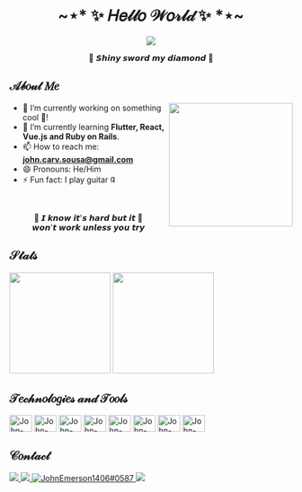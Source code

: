 <h1 align="center">~⋆* ✨ 𝐻𝑒𝓁𝓁𝑜 𝒲𝑜𝓇𝓁𝒹 ✨ *⋆~</h1>

<div align="center">
  <img src="https://user-images.githubusercontent.com/43749971/136463873-3d846b12-3fec-49e6-945a-514edbd146af.gif">
</div>

<p align="center">🎵 𝙎𝙝𝙞𝙣𝙮 𝙨𝙬𝙤𝙧𝙙 𝙢𝙮 𝙙𝙞𝙖𝙢𝙤𝙣𝙙 🎵</p>

<h2>𝒜𝒷𝑜𝓊𝓉 𝑀𝑒</h2>

<img src="https://user-images.githubusercontent.com/43749971/134393227-26ca48dc-c446-4d55-93d0-5ff4deeb4977.gif" align="right" height="220">

<ul>
  <li>🔭 I’m currently working on something cool 🚀!</li>
  <li>🌱 I’m currently learning <b>Flutter, React, Vue.js and Ruby on Rails</b>.</li>
  <li>📫 How to reach me: <b><a href="mailto:john.carv.sousa@gmail.com">john.carv.sousa@gmail.com</a></b></li>
  <li>😄 Pronouns: He/Him</li>
  <li>⚡ Fun fact: I play guitar <img alt="guitar" src="https://emojipedia-us.s3.dualstack.us-west-1.amazonaws.com/thumbs/160/htc/37/guitar_1f3b8.png" width="16px"></li>
</ul>

<br>

<p align="center">
  🎵 𝙄 𝙠𝙣𝙤𝙬 𝙞𝙩'𝙨 𝙝𝙖𝙧𝙙 𝙗𝙪𝙩 𝙞𝙩 🎵<br>
  𝙬𝙤𝙣'𝙩 𝙬𝙤𝙧𝙠 𝙪𝙣𝙡𝙚𝙨𝙨 𝙮𝙤𝙪 𝙩𝙧𝙮
</p>

<h2>𝒮𝓉𝒶𝓉𝓈</h2>

<div>
  <img height="180em" src="https://github-readme-stats.vercel.app/api?username=JohnEmerson1406&show_icons=true&theme=tokyonight&include_all_commits=true&count_private=true">
  <img height="180em" src="https://github-readme-stats.vercel.app/api/top-langs/?username=JohnEmerson1406&layout=compact&langs_count=7&hide=css,scss,html&theme=tokyonight">
</div>

<h2>𝒯𝑒𝒸𝒽𝓃𝑜𝓁𝑜𝑔𝒾𝑒𝓈 𝒶𝓃𝒹 𝒯𝑜𝑜𝓁𝓈</h2>

<div style="display: inline_block">
  <img align="center" alt="John-Js" height="30" width="40" src="https://cdn.jsdelivr.net/gh/devicons/devicon/icons/javascript/javascript-plain.svg">
  <img align="center" alt="John-Flutter" height="30" width="40" src="https://cdn.jsdelivr.net/gh/devicons/devicon/icons/flutter/flutter-original.svg">
  <img align="center" alt="John-React" height="30" width="40" src="https://cdn.jsdelivr.net/gh/devicons/devicon/icons/react/react-original.svg">
  <img align="center" alt="John-HTML" height="30" width="40" src="https://cdn.jsdelivr.net/gh/devicons/devicon/icons/html5/html5-original.svg">
  <img align="center" alt="John-CSS" height="30" width="40" src="https://cdn.jsdelivr.net/gh/devicons/devicon/icons/css3/css3-original.svg">
  <img align="center" alt="John-Python" height="30" width="40" src="https://cdn.jsdelivr.net/gh/devicons/devicon/icons/python/python-original.svg">
  <img align="center" alt="John-Vue" height="30" width="40" src="https://cdn.jsdelivr.net/gh/devicons/devicon/icons/vuejs/vuejs-original.svg">
  <img align="center" alt="John-Rails" height="30" width="40" src="https://cdn.jsdelivr.net/gh/devicons/devicon/icons/rails/rails-plain.svg">
</div>

<h2>𝒞𝑜𝓃𝓉𝒶𝒸𝓉</h2>

<div>
  <a href="https://www.linkedin.com/in/JohnEmerson1406/" target="_blank">
  <img src="https://img.shields.io/badge/LinkedIn-0077B5?style=for-the-badge&logo=linkedin&logoColor=white">
  </a>
  <a href="https://instagram.com/JohnEmerson1406" target="_blank">
  <img src="https://img.shields.io/badge/-Instagram-%23E4405F?style=for-the-badge&logo=instagram&logoColor=white" target="_blank">
  </a>
  <a href="https://discord.gg/JohnEmerson1406#0587" target="blank">
  <img src="https://img.shields.io/badge/Discord-7289DA?style=for-the-badge&logo=discord&logoColor=white" alt="JohnEmerson1406#0587">
  </a>
  <a href="mailto:john.carv.sousa@gmail.com">
  <img src="https://img.shields.io/badge/Gmail-D14836?style=for-the-badge&logo=gmail&logoColor=white" target="_blank">
  </a>
</div>
